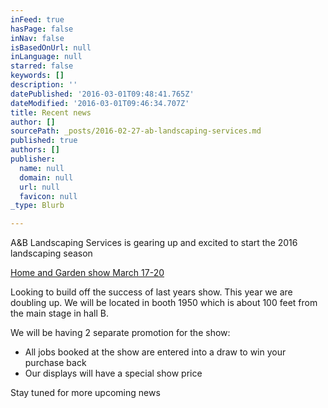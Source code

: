 ```yaml
---
inFeed: true
hasPage: false
inNav: false
isBasedOnUrl: null
inLanguage: null
starred: false
keywords: []
description: ''
datePublished: '2016-03-01T09:48:41.765Z'
dateModified: '2016-03-01T09:46:34.707Z'
title: Recent news
author: []
sourcePath: _posts/2016-02-27-ab-landscaping-services.md
published: true
authors: []
publisher:
  name: null
  domain: null
  url: null
  favicon: null
_type: Blurb

---
```

A&B Landscaping Services is gearing up and excited to start the 2016 landscaping season

[Home and Garden show March 17-20][0]

Looking to build off the success of last years show. This year we are doubling up. We will be located in booth 1950 which is about 100 feet from the main stage in hall B. 

We will be having 2 separate promotion for the show:

* All jobs booked at the show are entered into a draw to win your purchase back
* Our displays will have a special show price

Stay tuned for more upcoming news

[0]: http://www.edmontonhomeshow.com/
